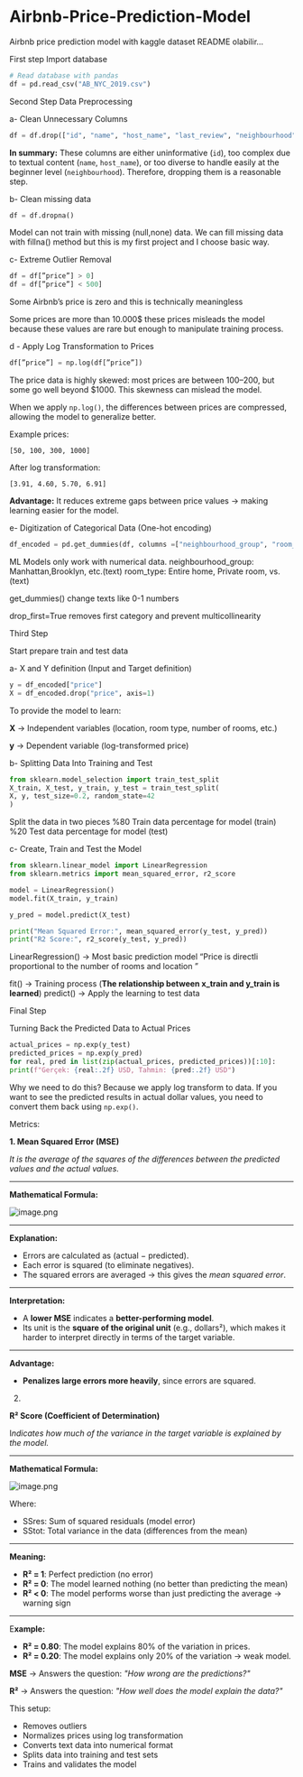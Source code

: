 # Airbnb-Price-Prediction-Model
Airbnb price prediction model with kaggle dataset 
README olabilir…

First step
Import database 

```python
# Read database with pandas 
df = pd.read_csv("AB_NYC_2019.csv")
```

Second Step
Data Preprocessing 

a- Clean Unnecessary Columns

```python
df = df.drop(["id", "name", "host_name", "last_review", "neighbourhood"], axis=1)
```

**In summary:** These columns are either uninformative (`id`), too complex due to textual content (`name`, `host_name`), or too diverse to handle easily at the beginner level (`neighbourhood`). Therefore, dropping them is a reasonable step.

b- Clean missing data

```python
df = df.dropna()
```

Model can not train with missing (null,none) data. We can fill missing data with fillna() method but this is my first project and I choose basic way.

c- Extreme Outlier Removal

```python
df = df[”price”] > 0]
df = df[”price”] < 500]
```

Some Airbnb’s price is zero and this is technically meaningless

Some prices are more than 10.000$ these prices misleads the model because these values are rare but enough to manipulate training process.

d - Apply Log Transformation to Prices

```python
df[”price”] = np.log(df[”price”])
```

The price data is highly skewed: most prices are between $100–$200, but some go well beyond $1000. This skewness can mislead the model.

When we apply `np.log()`, the differences between prices are compressed, allowing the model to generalize better.

Example prices:

`[50, 100, 300, 1000]`

After log transformation:

`[3.91, 4.60, 5.70, 6.91]`

**Advantage:** It reduces extreme gaps between price values → making learning easier for the model.

e- Digitization of Categorical Data (One-hot encoding)

```python
df_encoded = pd.get_dummies(df, columns =["neighbourhood_group", "room_type"], drop_first = True)

```

ML Models only work with numerical data.
neighbourhood_group: Manhattan,Brooklyn, etc.(text)
room_type: Entire home, Private room, vs. (text)

get_dummies() change texts like 0-1 numbers

drop_first=True removes first category and prevent multicollinearity

Third Step

Start prepare train and test data 

a- X and Y definition (Input and Target definition)

```python
y = df_encoded["price"]  
X = df_encoded.drop("price", axis=1)  
```

To provide the model to learn:

**X** → Independent variables (location, room type, number of rooms, etc.)

**y** → Dependent variable (log-transformed price)

b- Splitting Data Into Training and Test 

```python
from sklearn.model_selection import train_test_split
X_train, X_test, y_train, y_test = train_test_split(
X, y, test_size=0.2, random_state=42
)
```

Split the data in two pieces
%80 Train data percentage for model (train)
%20 Test data percentage for model (test)

c- Create, Train and Test the Model

```python
from sklearn.linear_model import LinearRegression
from sklearn.metrics import mean_squared_error, r2_score

model = LinearRegression()
model.fit(X_train, y_train)

y_pred = model.predict(X_test)

print("Mean Squared Error:", mean_squared_error(y_test, y_pred))
print("R2 Score:", r2_score(y_test, y_pred))
```

LinearRegression() → Most basic prediction model “Price is directli proportional to the number of rooms and location ”

fit() → Training process (**The relationship between x_train and y_train is learned**)
predict() → Apply the learning to test data

Final Step 

Turning Back the Predicted Data to Actual Prices

```python
actual_prices = np.exp(y_test)
predicted_prices = np.exp(y_pred)
for real, pred in list(zip(actual_prices, predicted_prices))[:10]:
print(f"Gerçek: {real:.2f} USD, Tahmin: {pred:.2f} USD")
```

Why we need to do this? 
Because we apply log transform to data. 
If you want to see the predicted results in actual dollar values, you need to convert them back using `np.exp()`.

Metrics:

**1. Mean Squared Error (MSE)**

 *It is the average of the squares of the differences between the predicted values and the actual values.*

---

 **Mathematical Formula:**

![image.png](attachment:febe221d-1110-4d02-bcb0-0afd6ffc0e02:image.png)

---

 **Explanation:**

- Errors are calculated as (actual − predicted).
- Each error is squared (to eliminate negatives).
- The squared errors are averaged → this gives the *mean squared error*.

---

**Interpretation:**

- A **lower MSE** indicates a **better-performing model**.
- Its unit is the **square of the original unit** (e.g., dollars²), which makes it harder to interpret directly in terms of the target variable.

---

**Advantage:**

- **Penalizes large errors more heavily**, since errors are squared.

2.

**R² Score (Coefficient of Determination)**

 I*ndicates how much of the variance in the target variable is explained by the model.*

---

**Mathematical Formula:**

![image.png](attachment:a0f05b0c-959c-44d5-8ace-778c0101124a:image.png)

Where:

- SSres: Sum of squared residuals (model error)
- SStot: Total variance in the data (differences from the mean)

---

**Meaning:**

- **R² = 1**: Perfect prediction (no error)
- **R² = 0**: The model learned nothing (no better than predicting the mean)
- **R² < 0**: The model performs worse than just predicting the average → warning sign

---

E**xample:**

- **R² = 0.80**: The model explains 80% of the variation in prices.
- **R² = 0.20**: The model explains only 20% of the variation → weak model.

**MSE** → Answers the question: *"How wrong are the predictions?"*

**R²** → Answers the question: *"How well does the model explain the data?"*

This setup:

- Removes outliers
- Normalizes prices using log transformation
- Converts text data into numerical format
- Splits data into training and test sets
- Trains and validates the model
